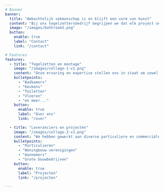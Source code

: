 ```yaml
---
# Banner
banner:
  title: "Ambachtelijk vakmanschap is en blijft een vorm van kunst"
  content: "Bij ons tegelzettersbedrijf begrijpen we dat elk project uniek is en speciale aandacht verdient. Of het nu gaat om een kleine tegelklus in een badkamer of een grootschalig project voor een commerciële ruimte, we hebben de expertise om aan uw behoeften te voldoen. Met onze ruime ervaring sinds 1985 kunt u met ieder project bij ons terecht."
  image: "/images/bathroom3.png"
  button:
    enable: true
    label: "Contact"
    link: "/contact"

# Features
features:
  - title: "Tegelzetten en montage"
    image: "/images/collage-1-v1.png"
    content: "Onze ervaring en expertise stellen ons in staat om zowel kleine als grote projecten te realiseren, zowel voor particuliere als commerciële klanten. We betegelen wanden, vloeren, douchegebieden en badkuipen, en zijn bekwaam in het werken met verschillende tegelmaterialen, waaronder keramiek, porselein en natuursteen. Als ervaren tegelzetters kunnen we ook betrokken worden bij renovatie- en restauratieprojecten. We kunnen oude tegels verwijderen, oppervlakken herstellen en historische tegels restaureren om hun oorspronkelijke glans te herstellen."
    bulletpoints:
      - "Badkamers"
      - "Keukens"
      - "Toiletten"
      - "Vloeren"
      - "en meer..."
    button:
      enable: true
      label: "Over ons"
      link: "/over"

  - title: "Leveranciers en projecten"
    image: "/images/collage-2-v1.png"
    content: "We hebben gewerkt aan diverse particuliere en commerciële projecten, waaronder kantoren, winkels, restaurants en hotels. Zo hebben we het tegelwerk verzorgd voor o.a. Schipholtunnel, World Trade Centre, Kentucky Fried Chicken, Gevangenis de Schie, Diergaarde Blijdorp, Nieuwe Sparta Stadion, Stena Line, JSM Studio Oostvoorne. Hiervoor werken we al decenia met vertrouwde leveranciers zoals Raab Karcher, Esselink, en Groen Tegelhandel."
    bulletpoints:
      - "Particulieren"
      - "Woningbouw verenigingen"
      - "Aannemers"
      - "Grote bouwbedrijven"
    button:
      enable: true
      label: "Projecten"
      link: "/projecten"

---
```

